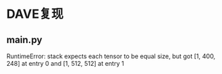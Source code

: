 # DAVE复现

## main.py

RuntimeError: stack expects each tensor to be equal size, but got [1, 400, 248] at entry 0 and [1, 512, 512] at entry 1
